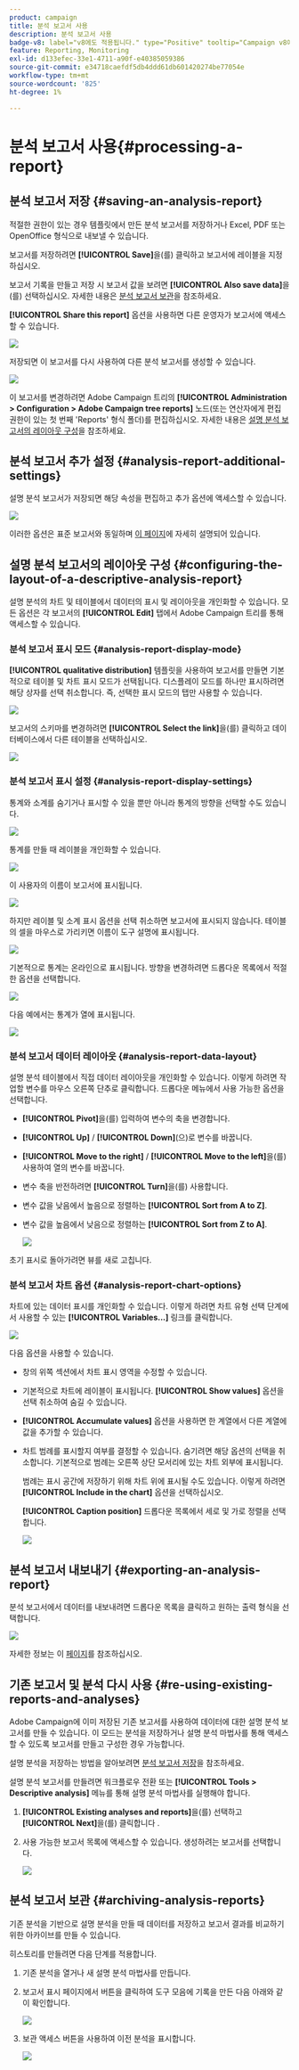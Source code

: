 ```yaml
---
product: campaign
title: 분석 보고서 사용
description: 분석 보고서 사용
badge-v8: label="v8에도 적용됩니다." type="Positive" tooltip="Campaign v8에도 적용됩니다."
feature: Reporting, Monitoring
exl-id: d133efec-33e1-4711-a90f-e40385059386
source-git-commit: e34718caefdf5db4ddd61db601420274be77054e
workflow-type: tm+mt
source-wordcount: '825'
ht-degree: 1%

---
```


# 분석 보고서 사용{#processing-a-report}



## 분석 보고서 저장 {#saving-an-analysis-report}

적절한 권한이 있는 경우 템플릿에서 만든 분석 보고서를 저장하거나 Excel, PDF 또는 OpenOffice 형식으로 내보낼 수 있습니다.

보고서를 저장하려면 **[!UICONTROL Save]**&#x200B;을(를) 클릭하고 보고서에 레이블을 지정하십시오.

보고서 기록을 만들고 저장 시 보고서 값을 보려면 **[!UICONTROL Also save data]**&#x200B;을(를) 선택하십시오. 자세한 내용은 [분석 보고서 보관](#archiving-analysis-reports)을 참조하세요.

**[!UICONTROL Share this report]** 옵션을 사용하면 다른 운영자가 보고서에 액세스할 수 있습니다.

![](assets/s_ncs_user_report_wizard_010.png)

저장되면 이 보고서를 다시 사용하여 다른 분석 보고서를 생성할 수 있습니다.

![](assets/s_ncs_user_report_wizard_08a.png)

이 보고서를 변경하려면 Adobe Campaign 트리의 **[!UICONTROL Administration > Configuration > Adobe Campaign tree reports]** 노드(또는 연산자에게 편집 권한이 있는 첫 번째 &#39;Reports&#39; 형식 폴더)를 편집하십시오. 자세한 내용은 [설명 분석 보고서의 레이아웃 구성](#configuring-the-layout-of-a-descriptive-analysis-report)을 참조하세요.

## 분석 보고서 추가 설정 {#analysis-report-additional-settings}

설명 분석 보고서가 저장되면 해당 속성을 편집하고 추가 옵션에 액세스할 수 있습니다.

![](assets/s_ncs_user_report_wizard_08b.png)

이러한 옵션은 표준 보고서와 동일하며 [이 페이지](../../reporting/using/properties-of-the-report.md)에 자세히 설명되어 있습니다.

## 설명 분석 보고서의 레이아웃 구성 {#configuring-the-layout-of-a-descriptive-analysis-report}

설명 분석의 차트 및 테이블에서 데이터의 표시 및 레이아웃을 개인화할 수 있습니다. 모든 옵션은 각 보고서의 **[!UICONTROL Edit]** 탭에서 Adobe Campaign 트리를 통해 액세스할 수 있습니다.

### 분석 보고서 표시 모드 {#analysis-report-display-mode}

**[!UICONTROL qualitative distribution]** 템플릿을 사용하여 보고서를 만들면 기본적으로 테이블 및 차트 표시 모드가 선택됩니다. 디스플레이 모드를 하나만 표시하려면 해당 상자를 선택 취소합니다. 즉, 선택한 표시 모드의 탭만 사용할 수 있습니다.

![](assets/s_ncs_advuser_report_display_01.png)

보고서의 스키마를 변경하려면 **[!UICONTROL Select the link]**&#x200B;을(를) 클릭하고 데이터베이스에서 다른 테이블을 선택하십시오.

![](assets/s_ncs_advuser_report_display_02.png)

### 분석 보고서 표시 설정 {#analysis-report-display-settings}

통계와 소계를 숨기거나 표시할 수 있을 뿐만 아니라 통계의 방향을 선택할 수도 있습니다.

![](assets/s_ncs_advuser_report_display_05.png)

통계를 만들 때 레이블을 개인화할 수 있습니다.

![](assets/s_ncs_advuser_report_display_06.png)

이 사용자의 이름이 보고서에 표시됩니다.

![](assets/s_ncs_advuser_report_display_07.png)

하지만 레이블 및 소계 표시 옵션을 선택 취소하면 보고서에 표시되지 않습니다. 테이블의 셀을 마우스로 가리키면 이름이 도구 설명에 표시됩니다.

![](assets/s_ncs_advuser_report_display_08.png)

기본적으로 통계는 온라인으로 표시됩니다. 방향을 변경하려면 드롭다운 목록에서 적절한 옵션을 선택합니다.

![](assets/s_ncs_advuser_report_wizard_035a.png)

다음 예에서는 통계가 열에 표시됩니다.

![](assets/s_ncs_advuser_report_wizard_035.png)

### 분석 보고서 데이터 레이아웃 {#analysis-report-data-layout}

설명 분석 테이블에서 직접 데이터 레이아웃을 개인화할 수 있습니다. 이렇게 하려면 작업할 변수를 마우스 오른쪽 단추로 클릭합니다. 드롭다운 메뉴에서 사용 가능한 옵션을 선택합니다.

* **[!UICONTROL Pivot]**&#x200B;을(를) 입력하여 변수의 축을 변경합니다.
* **[!UICONTROL Up]** / **[!UICONTROL Down]**(으)로 변수를 바꿉니다.
* **[!UICONTROL Move to the right]** / **[!UICONTROL Move to the left]**&#x200B;을(를) 사용하여 열의 변수를 바꿉니다.
* 변수 축을 반전하려면 **[!UICONTROL Turn]**&#x200B;을(를) 사용합니다.
* 변수 값을 낮음에서 높음으로 정렬하는 **[!UICONTROL Sort from A to Z]**.
* 변수 값을 높음에서 낮음으로 정렬하는 **[!UICONTROL Sort from Z to A]**.

  ![](assets/s_ncs_advuser_report_wizard_016.png)

초기 표시로 돌아가려면 뷰를 새로 고칩니다.

### 분석 보고서 차트 옵션 {#analysis-report-chart-options}

차트에 있는 데이터 표시를 개인화할 수 있습니다. 이렇게 하려면 차트 유형 선택 단계에서 사용할 수 있는 **[!UICONTROL Variables...]** 링크를 클릭합니다.

![](assets/s_ncs_advuser_report_wizard_3c.png)

다음 옵션을 사용할 수 있습니다.

* 창의 위쪽 섹션에서 차트 표시 영역을 수정할 수 있습니다.
* 기본적으로 차트에 레이블이 표시됩니다. **[!UICONTROL Show values]** 옵션을 선택 취소하여 숨길 수 있습니다.
* **[!UICONTROL Accumulate values]** 옵션을 사용하면 한 계열에서 다른 계열에 값을 추가할 수 있습니다.
* 차트 범례를 표시할지 여부를 결정할 수 있습니다. 숨기려면 해당 옵션의 선택을 취소합니다. 기본적으로 범례는 오른쪽 상단 모서리에 있는 차트 외부에 표시됩니다.

  범례는 표시 공간에 저장하기 위해 차트 위에 표시될 수도 있습니다. 이렇게 하려면 **[!UICONTROL Include in the chart]** 옵션을 선택하십시오.

  **[!UICONTROL Caption position]** 드롭다운 목록에서 세로 및 가로 정렬을 선택합니다.

  ![](assets/s_ncs_advuser_report_wizard_3d.png)

## 분석 보고서 내보내기 {#exporting-an-analysis-report}

분석 보고서에서 데이터를 내보내려면 드롭다운 목록을 클릭하고 원하는 출력 형식을 선택합니다.

![](assets/s_ncs_user_report_wizard_09.png)

자세한 정보는 이 [페이지](../../reporting/using/actions-on-reports.md)를 참조하십시오.

## 기존 보고서 및 분석 다시 사용 {#re-using-existing-reports-and-analyses}

Adobe Campaign에 이미 저장된 기존 보고서를 사용하여 데이터에 대한 설명 분석 보고서를 만들 수 있습니다. 이 모드는 분석을 저장하거나 설명 분석 마법사를 통해 액세스할 수 있도록 보고서를 만들고 구성한 경우 가능합니다.

설명 분석을 저장하는 방법을 알아보려면 [분석 보고서 저장](#saving-an-analysis-report)을 참조하세요.

설명 분석 보고서를 만들려면 워크플로우 전환 또는 **[!UICONTROL Tools > Descriptive analysis]** 메뉴를 통해 설명 분석 마법사를 실행해야 합니다.

1. **[!UICONTROL Existing analyses and reports]**&#x200B;을(를) 선택하고 **[!UICONTROL Next]**&#x200B;을(를) 클릭합니다 .
1. 사용 가능한 보고서 목록에 액세스할 수 있습니다. 생성하려는 보고서를 선택합니다.

   ![](assets/s_ncs_user_report_wizard_01.png)

## 분석 보고서 보관 {#archiving-analysis-reports}

기존 분석을 기반으로 설명 분석을 만들 때 데이터를 저장하고 보고서 결과를 비교하기 위한 아카이브를 만들 수 있습니다.

히스토리를 만들려면 다음 단계를 적용합니다.

1. 기존 분석을 열거나 새 설명 분석 마법사를 만듭니다.
1. 보고서 표시 페이지에서 버튼을 클릭하여 도구 모음에 기록을 만든 다음 아래와 같이 확인합니다.

   ![](assets/reporting_descriptive_historize_icon.png)

1. 보관 액세스 버튼을 사용하여 이전 분석을 표시합니다.

   ![](assets/reporting_descriptive_historize_access.png)

